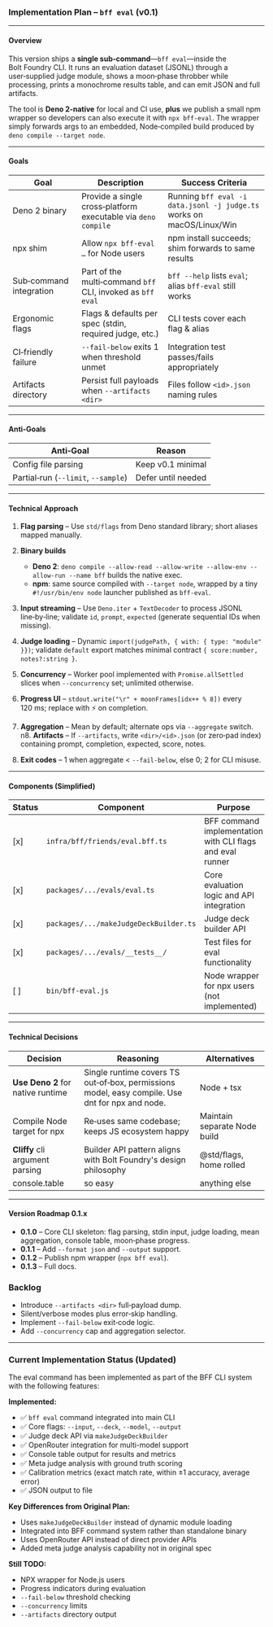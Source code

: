 ### Implementation Plan – `bff eval` (v0.1)

---

#### Overview

This version ships a **single sub‑command**—`bff eval`—inside the Bolt Foundry
CLI. It runs an evaluation dataset (JSONL) through a user‑supplied judge module,
shows a moon‑phase throbber while processing, prints a monochrome results table,
and can emit JSON and full artifacts.

The tool is **Deno 2‑native** for local and CI use, **plus** we publish a small
npm wrapper so developers can also execute it with `npx bff-eval`. The wrapper
simply forwards args to an embedded, Node‑compiled build produced by
`deno compile --target node`.

---

#### Goals

| Goal                    | Description                                                   | Success Criteria                                                      |
| ----------------------- | ------------------------------------------------------------- | --------------------------------------------------------------------- |
| Deno 2 binary           | Provide a single cross‑platform executable via `deno compile` | Running `bff eval -i data.jsonl -j judge.ts` works on macOS/Linux/Win |
| npx shim                | Allow `npx bff-eval …` for Node users                         | npm install succeeds; shim forwards to same results                   |
| Sub‑command integration | Part of the multi‑command `bff` CLI, invoked as `bff eval`    | `bff --help` lists `eval`; alias `bff-eval` still works               |
| Ergonomic flags         | Flags & defaults per spec (stdin, required judge, etc.)       | CLI tests cover each flag & alias                                     |
| CI‑friendly failure     | `--fail-below` exits 1 when threshold unmet                   | Integration test passes/fails appropriately                           |
| Artifacts directory     | Persist full payloads when `--artifacts <dir>`                | Files follow `<id>.json` naming rules                                 |

---

#### Anti‑Goals

| Anti‑Goal                           | Reason             |
| ----------------------------------- | ------------------ |
| Config file parsing                 | Keep v0.1 minimal  |
| Partial‑run (`--limit`, `--sample`) | Defer until needed |

---

#### Technical Approach

1. **Flag parsing** – Use `std/flags` from Deno standard library; short aliases
   mapped manually.
2. **Binary builds**

   - **Deno 2**:
     `deno compile --allow-read --allow-write --allow-env --allow-run --name bff`
     builds the native exec.
   - **npm**: same source compiled with `--target node`, wrapped by a tiny
     `#!/usr/bin/env node` launcher published as `bff-eval`.
3. **Input streaming** – Use `Deno.iter` + `TextDecoder` to process JSONL
   line‑by‑line; validate `id`, `prompt`, `expected` (generate sequential IDs
   when missing).
4. **Judge loading** – Dynamic `import(judgePath, { with: { type: "module" }})`;
   validate `default` export matches minimal contract
   `{ score:number, notes?:string }`.
5. **Concurrency** – Worker pool implemented with `Promise.allSettled` slices
   when `--concurrency` set; unlimited otherwise.
6. **Progress UI** – `stdout.write("\r" + moonFrames[idx++ % 8])` every 120 ms;
   replace with ⚡ on completion.
7. **Aggregation** – Mean by default; alternate ops via `--aggregate` switch.
   n8. **Artifacts** – If `--artifacts`, write `<dir>/<id>.json` (or zero‑pad
   index) containing prompt, completion, expected, score, notes.
8. **Exit codes** – 1 when aggregate < `--fail-below`, else 0; 2 for CLI misuse.

---

#### Components (Simplified)

| Status | Component                     | Purpose                                                                   |
| ------ | ----------------------------- | ------------------------------------------------------------------------- |
| \[x]   | `infra/bff/friends/eval.bff.ts` | BFF command implementation with CLI flags and eval runner               |
| \[x]   | `packages/.../evals/eval.ts`    | Core evaluation logic and API integration                               |
| \[x]   | `packages/.../makeJudgeDeckBuilder.ts` | Judge deck builder API                                          |
| \[x]   | `packages/.../evals/__tests__/` | Test files for eval functionality                                      |
| \[ ]   | `bin/bff-eval.js`              | Node wrapper for npx users (not implemented)                           |

---

#### Technical Decisions

| Decision                          | Reasoning                                                                                       | Alternatives                 |
| --------------------------------- | ----------------------------------------------------------------------------------------------- | ---------------------------- |
| **Use Deno 2** for native runtime | Single runtime covers TS out‑of‑box, permissions model, easy compile. Use dnt for npx and node. | Node + tsx                   |
| Compile Node target for npx       | Re‑uses same codebase; keeps JS ecosystem happy                                                 | Maintain separate Node build |
| **Cliffy** cli argument parsing   | Builder API pattern aligns with Bolt Foundry's design philosophy                                | @std/flags, home rolled      |
| console.table                     | so easy                                                                                         | anything else                |

---

#### Version Roadmap 0.1.x

- **0.1.0** – Core CLI skeleton: flag parsing, stdin input, judge loading, mean
  aggregation, console table, moon‑phase progress.
- **0.1.1** – Add `--format json` and `--output` support.
- **0.1.2** – Publish npm wrapper (`npx bff eval`).
- **0.1.3** – Full docs.

### Backlog

- Introduce `--artifacts <dir>` full‑payload dump.
- Silent/verbose modes plus error‑skip handling.
- Implement `--fail-below` exit‑code logic.
- Add `--concurrency` cap and aggregation selector.

---

### Current Implementation Status (Updated)

The eval command has been implemented as part of the BFF CLI system with the following features:

**Implemented:**
- ✅ `bff eval` command integrated into main CLI
- ✅ Core flags: `--input`, `--deck`, `--model`, `--output` 
- ✅ Judge deck API via `makeJudgeDeckBuilder`
- ✅ OpenRouter integration for multi-model support
- ✅ Console table output for results and metrics
- ✅ Meta judge analysis with ground truth scoring
- ✅ Calibration metrics (exact match rate, within ±1 accuracy, average error)
- ✅ JSON output to file

**Key Differences from Original Plan:**
- Uses `makeJudgeDeckBuilder` instead of dynamic module loading
- Integrated into BFF command system rather than standalone binary
- Uses OpenRouter API instead of direct provider APIs
- Added meta judge analysis capability not in original spec

**Still TODO:**
- NPX wrapper for Node.js users
- Progress indicators during evaluation
- `--fail-below` threshold checking
- `--concurrency` limits
- `--artifacts` directory output
